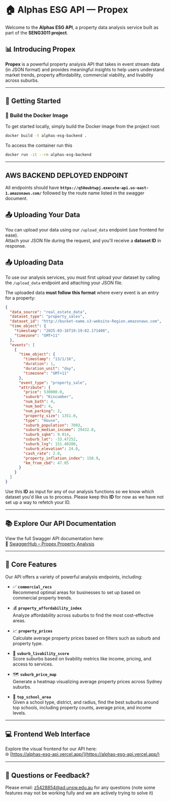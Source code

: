 # 🏠 Alphas ESG API — Propex

Welcome to the **Alphas ESG API**, a property data analysis service built as part of the **SENG3011 project**.

## 📊 Introducing Propex  
**Propex** is a powerful property analysis API that takes in event stream data (in JSON format) and provides meaningful insights to help users understand market trends, property affordability, commercial viability, and livability across suburbs.

---

## 🚀 Getting Started

### 🔧 Build the Docker Image

To get started locally, simply build the Docker image from the project root:

```bash
docker build -t alphas-esg-backend .
```

To access the container run this

```bash
docker run -it --rm alphas-esg-backend
```

---
## AWS BACKEND DEPLOYED ENDPOINT
All endpoints should have **`https://q50eubtwpj.execute-api.us-east-1.amazonaws.com/`** followed by the route name listed in the swagger document.

## 📤 Uploading Your Data


You can upload your data using our `/upload_data` endpoint (use frontend for ease).  
Attach your JSON file during the request, and you'll receive a **dataset ID** in response.

## 📤 Uploading Data

To use our analysis services, you must first upload your dataset by calling the `/upload_data` endpoint and attaching your JSON file.

The uploaded data **must follow this format** where every event is an entry for a property:
```json
{
  "data_source": "real_estate_data",
  "dataset_type": "property_sales",
  "dataset_id": "http://bucket-name.s3-website-Region.amazonaws.com",
  "time_object": {
    "timestamp": "2025-03-16T19:19:02.171400",
    "timezone": "GMT+11"
  },
  "events": [
    {
      "time_object": {
        "timestamp": "13/1/16",
        "duration": 1,
        "duration_unit": "day",
        "timezone": "GMT+11"
      },
      "event_type": "property_sale",
      "attribute": {
        "price": 530000.0,
        "suburb": "Kincumber",
        "num_bath": 4,
        "num_bed": 4,
        "num_parking": 2,
        "property_size": 1351.0,
        "type": "House",
        "suburb_population": 7093,
        "suburb_median_income": 29432.0,
        "suburb_sqkm": 9.914,
        "suburb_lat": -33.47252,
        "suburb_lng": 151.40208,
        "suburb_elevation": 24.0,
        "cash_rate": 2.0,
        "property_inflation_index": 150.9,
        "km_from_cbd": 47.05
      }
    }
  ]
}
```

Use this **ID** as input for any of our analysis functions so we know which dataset you'd like us to process.
Please keep this **ID** for now as we have not set up a way to refetch your ID.

---

## 📚 Explore Our API Documentation

View the full Swagger API documentation here:  
🔗 [SwaggerHub – Propex Property Analysis](https://app.swaggerhub.com/apis/LOWKHYEJAC/PropexPropertyAnalysis/1.0.0)

---

## 🧠 Core Features

Our API offers a variety of powerful analysis endpoints, including:

- ✅ **`commercial_recs`**  
  Recommend optimal areas for businesses to set up based on commercial property trends.

- 💰 **`property_affordability_index`**  
  Analyze affordability across suburbs to find the most cost-effective areas.

- 📈 **`property_prices`**  
  Calculate average property prices based on filters such as suburb and property type.

- 🏡 **`suburb_livability_score`**  
  Score suburbs based on livability metrics like income, pricing, and access to services.

- 🗺️ **`suburb_price_map`**  
  Generate a heatmap visualizing average property prices across Sydney suburbs.

- 🏫 **`top_school_area`**  
  Given a school type, district, and radius, find the best suburbs around top schools, including property counts, average price, and income levels.

---

## 💻 Frontend Web Interface

Explore the visual frontend for our API here:  
🌐 [https://alphas-esg-api.vercel.app/](https://alphas-esg-api.vercel.app/)

---

## 💬 Questions or Feedback?

Please email: z5428854@ad.unsw.edu.au for any questions (note some features may not be working fully and we are actively trying to solve it)
